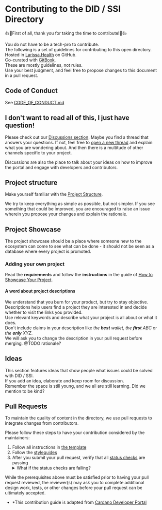 # Contributing to the DID / SSI Directory

👍🎉First of all, thank you for taking the time to contribute!🎉👍

You do not have to be a tech-pro to contribute.  
The following is a set of guidelines for contributing to this open directory.  
Hosted in [Larissa.Health](https://github.com/Larissa-Health/did-ssi-directory) on GitHub.  
Co-curated with [GitBook](https://gitbook.com).  
These are mostly guidelines, not rules.  
Use your best judgment, and feel free to propose changes to this document in a pull request.

## Code of Conduct

See [CODE_OF_CONDUCT.md](https://github.com/Larissa-Health/did-ssi-directory/blob/main/CODE_OF_CONDUCT.md)

## I don't want to read all of this, I just have question!

Please check out our [Discussions section](https://github.com/Larissa-Health/did-ssi-directory/discussions). 
Maybe you find a thread that answers your questions. 
If not, feel free to [open a new thread](https://github.com/Larissa-Health/did-ssi-directory/discussions/new) and explain what you are wondering about. 
And then there is a multitude of other channels specific to your project.

Discussions are also the place to talk about your ideas on how to improve the portal and engage with developers and contributors.

## Project structure

Make yourself familiar with the [Project Structure](https://github.com/Larissa-Health/did-ssi-directory/blob/main/PROJECT_STRUCTURE.md). 

We try to keep everything as simple as possible, but not simpler. 
If you see something that could be improved, you are encouraged to raise an issue wherein you propose your changes and explain the rationale.

## Project Showcase

The project showcase should be a place where someone new to the ecosystem can come to see what can be done - it should not be seen as a database where every project is promoted.

### Adding your own project

Read the **requirements** and follow the **instructions** in the guide of 
[How to Showcase Your Project](https://github.com/Larissa-Health/did-ssi-directory/blob/main/SHOWCASE_YOUR_PRODUCT.md).

#### A word about project descriptions

We understand that you burn for your product, but try to stay objective.  
Descriptions help users find a project they are interested in and decide whether to visit the links you provided.  
Use relevant keywords and describe what your project is all about or what it does.  
Don't include claims in your description like *the **best** wallet*, *the **first** ABC* or *the **only** XYZ*.  
We will ask you to change the description in your pull request before merging. @TODO rationale?

## Ideas 

This section features ideas that show people what issues could be solved with DID / SSI.  
If you add an idea, elaborate and keep room for discussion.  
Remember the space is still young, and we all are still learning. 
Did we mention to be kind?  

## Pull Requests

To maintain the quality of content in the directory, we use pull requests to integrate changes from contributors. 

Please follow these steps to have your contribution considered by the maintainers:

1. Follow all instructions in [the template](https://github.com/Larissa-Health/did-ssi-directory/blob/main/PULL_REQUEST_TEMPLATE.md)
2. Follow the [styleguides](https://github.com/Larissa-Health/did-ssi-directory/blob/main/STYLEGUIDE.md)  
3. After you submit your pull request, verify that all [status checks](https://help.github.com/articles/about-status-checks/) are passing <details><summary>What if the status checks are failing?</summary>If a status check is failing, and you believe that the failure is unrelated to your change, please leave a comment on the pull request explaining why you believe the failure is unrelated. A maintainer will re-run the status check for you. If we conclude that the failure was a false positive, then we will open an issue to track and resolve that problem.</details>

While the prerequisites above must be satisfied prior to having your pull request reviewed, the reviewer(s) may ask you to complete additional design work, tests, or other changes before your pull request can be ultimately accepted.

* *This contribution guide is adapted from [Cardano Developer Portal](https://github.com/cardano-foundation/developer-portal) 

